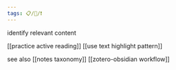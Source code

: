 ```yaml
---
tags: 📋/🌱/❗
---
```


identify relevant content

[[practice active reading]]
[[use text highlight pattern]]



see also [[notes taxonomy]] [[zotero-obsidian workflow]]


